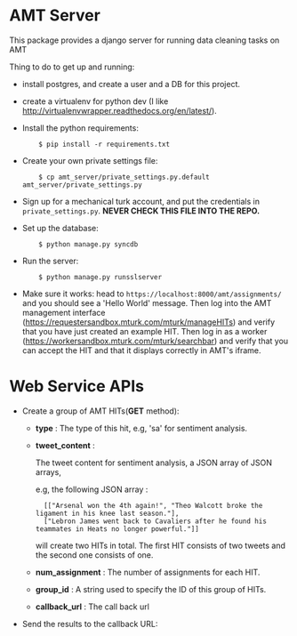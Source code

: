AMT Server
==========

This package provides a django server for running data cleaning tasks on AMT

Thing to do to get up and running:

* install postgres, and create a user and a DB for this project.

* create a virtualenv for python dev (I like
  http://virtualenvwrapper.readthedocs.org/en/latest/).

* Install the python requirements:

          $ pip install -r requirements.txt

* Create your own private settings file:

          $ cp amt_server/private_settings.py.default amt_server/private_settings.py

* Sign up for a mechanical turk account, and put the credentials in
  `private_settings.py`. **NEVER CHECK THIS FILE INTO THE REPO.**

* Set up the database:

          $ python manage.py syncdb

* Run the server:

          $ python manage.py runsslserver

* Make sure it works: head to `https://localhost:8000/amt/assignments/` and you should
  see a 'Hello World' message. Then log into the AMT management interface
  (https://requestersandbox.mturk.com/mturk/manageHITs) and verify that you have
  just created an example HIT. Then log in as a worker
  (https://workersandbox.mturk.com/mturk/searchbar) and verify that you can
  accept the HIT and that it displays correctly in AMT's iframe.

Web Service APIs
=============
* Create a group of AMT HITs(**GET** method):

	- **type** : The type of this hit, e.g, 'sa' for sentiment analysis.
	
	- **tweet_content** :

		The tweet content for sentiment analysis, a JSON array of JSON arrays, 
		
		e.g, the following JSON array :
		
			[["Arsenal won the 4th again!", "Theo Walcott broke the ligament in his knee last season."], 
			["Lebron James went back to Cavaliers after he found his teammates in Heats no longer powerful."]]
			
		will create two HITs in total. The first HIT consists of two tweets and the second one consists of one.
		

	- **num_assignment** : The number of assignments for each HIT.
	
	- **group_id** : A string used to specify the ID of this group of HITs.

	- **callback_url** : The call back url

* Send the results to the callback URL: